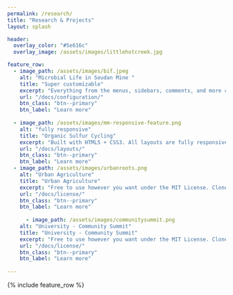 ```yaml
---
permalink: /research/
title: "Research & Projects"
layout: splash

header:
  overlay_color: "#5e616c"
  overlay_image: /assets/images/littlehotcreek.jpg

feature_row:
  - image_path: /assets/images/bif.jpeg
    alt: "Microbial Life in Soudan Mine "
    title: "Super customizable"
    excerpt: "Everything from the menus, sidebars, comments, and more can be configured or set with YAML Front Matter."
    url: "/docs/configuration/"
    btn_class: "btn--primary"
    btn_label: "Learn more"
    
  - image_path: /assets/images/mm-responsive-feature.png
    alt: "fully responsive"
    title: "Organic Sulfur Cycling"
    excerpt: "Built with HTML5 + CSS3. All layouts are fully responsive with helpers to augment your content."
    url: "/docs/layouts/"
    btn_class: "btn--primary"
    btn_label: "Learn more"
  - image_path: /assets/images/urbanroots.png
    alt: "Urban Agriculture"
    title: "Urban Agriculture"
    excerpt: "Free to use however you want under the MIT License. Clone it, fork it, customize it... whatever!"
    url: "/docs/license/"
    btn_class: "btn--primary"
    btn_label: "Learn more"      
    
      - image_path: /assets/images/communitysummit.png
    alt: "University - Community Summit"
    title: "University - Community Summit"
    excerpt: "Free to use however you want under the MIT License. Clone it, fork it, customize it... whatever!"
    url: "/docs/license/"
    btn_class: "btn--primary"
    btn_label: "Learn more" 
    
---
```


{% include feature_row %}

